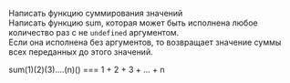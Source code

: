 Написать функцию суммирования значений  
Написать функцию sum, которая может быть исполнена любое количество раз с не `undefined` аргументом.  
Если она исполнена без аргументов, то возвращает значение суммы всех переданных до этого значений.  
  
sum(1)(2)(3)....(n)() === 1 + 2 + 3 + ... + n  
